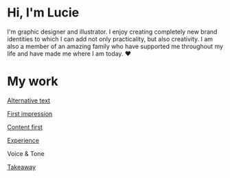 # Hi, I'm Lucie
I'm graphic designer and illustrator. 
I enjoy creating completely new brand identities to which I can add not only practicality, but also creativity. 
I am also a member of an amazing family who have supported me throughout my life and have made me where I am today. ❤️


# My work
[Alternative text](01-alternative-text)

[First impression](02-First-impression)

[Content first](03-content-first)

[Experience](04-experience)

Voice & Tone

[Takeaway](takeaways)
